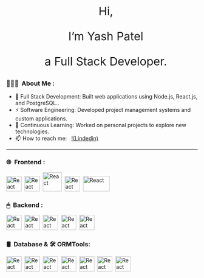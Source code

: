 

<div style="margin-left:20px;" align="center" >
    <p style="font-size:30px">Hi,</p>
    <p style="font-size:30px">I’m Yash Patel</p>
    <p style="font-size:30px">a Full Stack Developer.</p>
</div>


### 🙋🏼‍♂️ &nbsp;About Me :

- 🔭 Full Stack Development: Built web applications using Node.js, React.js, and PostgreSQL..
- ⚡ Software Engineering: Developed project management systems and custom applications.
- 🌱 Continuous Learning: Worked on personal projects to explore new technologies.
- 📫 How to reach me: &nbsp; [!(Lindedin)](https://www.linkedin.com/in/yash-patel-47951b1b3/)

---

### 🌐 &nbsp;Frontend :
<p>
<img 
src="https://cdn-icons-png.flaticon.com/512/919/919851.png"
title="React" alt="React" width="40" height="40"/>&nbsp;
<img 
src="https://www.datocms-assets.com/98835/1684410508-image-7.png"
title="React" alt="React" width="40" height="40"/>&nbsp;
<img 
src="https://icons.getbootstrap.com/assets/img/icons-hero.png"
title="React" alt="React" width="50" height="50"/>&nbsp;
<img 
src="https://cdn3d.iconscout.com/3d/free/thumb/free-tailwind-css-3d-icon-download-in-png-blend-fbx-gltf-file-formats--open-source-framework-code-logos-and-brands-pack-icons-9325303.png"
title="React" alt="React" width="40" height="40"/>&nbsp;
<img 
src="https://images.velog.io/images/taeha7b/post/ad540966-185b-4c21-975e-7e14b93d0365/html_css.png"
title="React" alt="React" width="70" height="40"/>&nbsp;
</p>


### 🖱 &nbsp;Backend :
<p>
<img 
src="https://www.datocms-assets.com/98835/1684410508-image-7.png"
title="React" alt="React" width="40" height="40"/>&nbsp;
<img 
src="https://cdn-icons-png.flaticon.com/512/919/919825.png"
title="React" alt="React" width="40" height="40"/>&nbsp;
<img 
src="https://styles.redditmedia.com/t5_ufdd1/styles/communityIcon_gyjrgho7vfj31.png?width=256&s=04345b241e7138ca2c9a9e3f6b3ae12e13041638"
title="React" alt="React" width="40" height="40"/>&nbsp;
<img 
src="https://ajeetchaulagain.com/static/7cb4af597964b0911fe71cb2f8148d64/87351/express-js.png"
title="React" alt="React" width="40" height="40"/>&nbsp;
<img 
src="https://www.svgrepo.com/show/354202/postman-icon.svg"
title="React" alt="React" width="40" height="40"/>&nbsp;
</p>

### 🛢️ &nbsp;Database & 🛠️ ORMTools:
<p>
<img 
src="https://w7.pngwing.com/pngs/559/367/png-transparent-postgresql-object-relational-database-oracle-database-freebsd-icon-text-logo-head.png"
title="React" alt="React" width="40" height="40"/>&nbsp;
<img 
src="https://encrypted-tbn0.gstatic.com/images?q=tbn:ANd9GcRup1AjLs73BTKaUXRedm-RiOMsbfGQ6zucUg&s"
title="React" alt="React" width="40" height="40"/>&nbsp;
<img 
src="https://encrypted-tbn0.gstatic.com/images?q=tbn:ANd9GcR0cR9lXPHjye6tpHRwenr-7NKUR5s7r-ovrA&s"
title="React" alt="React" width="40" height="40"/>&nbsp;
<img 
src="https://w7.pngwing.com/pngs/429/921/png-transparent-mongodb-plain-wordmark-logo-icon-thumbnail.png"
title="React" alt="React" width="40" height="40"/>&nbsp;
<img 
src="https://encrypted-tbn0.gstatic.com/images?q=tbn:ANd9GcT98DxugSAuOVaFkvEL8Lz8Xxl-oCrSVx1dvg&s"
title="React" alt="React" width="40" height="40"/>&nbsp;
<img 
src="https://avatars.githubusercontent.com/u/20165699?s=200&v=4"
title="React" alt="React" width="40" height="40"/>&nbsp;
<img 
src="https://w7.pngwing.com/pngs/929/464/png-transparent-prisma-hd-logo.png"
title="React" alt="React" width="40" height="40"/>&nbsp;
</p>

